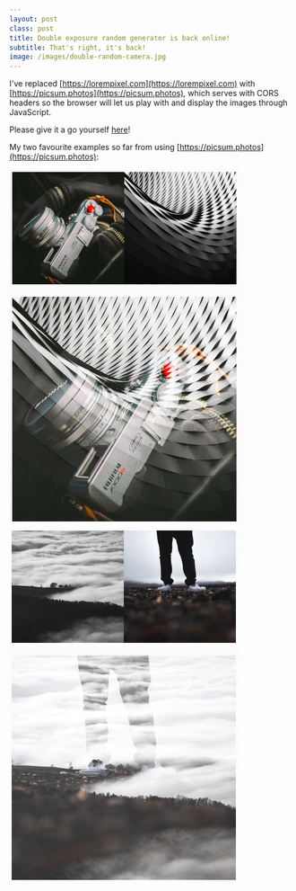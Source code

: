 ```yaml
---
layout: post
class: post
title: Double exposure random generator is back online!
subtitle: That's right, it's back!
image: /images/double-random-camera.jpg
---
```


I've replaced [https://lorempixel.com](https://lorempixel.com) with [https://picsum.photos](https://picsum.photos), which serves with CORS headers so the browser will let us play with and display the images through JavaScript.

Please give it a go yourself [here](/doubles/random)!

My two favourite examples so far from using [https://picsum.photos](https://picsum.photos):

![randomly generated double exposure of a camera and architectural photo](/images/double-random-camera.jpg)
![randomly generated double exposure of clouds over a hill and someone's legs](/images/double-random-landscape-legs.jpg)
